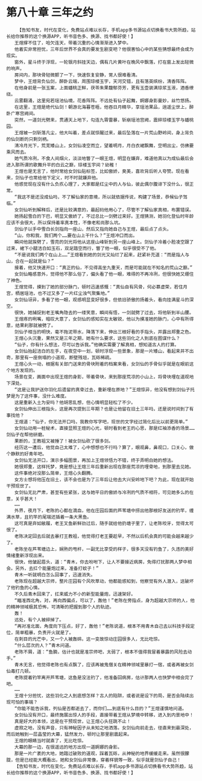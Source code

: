 # 第八十章 三年之约
        【告知书友，时代在变化，免费站点难以长存，手机app多书源站点切换看书大势所趋，站长给你推荐的这个换源APP，听书音色多、换源、找书都好使！】
       王煊撑不住了，哈欠连天，带着沉重的心情渐渐进入梦中。
       他着实非常担忧，三年后世界不会真的要发生剧变吧？他很害怕心中的某些猜想最终会成为现实。
       窗外，星斗终于浮现，一轮银月斜挂天边，偶有几片黄叶在晚风中飘落，打在窗上发出轻微的响声。
       房间内，那块骨轻微颤了一下，快速恢复安静，常人很难看清。
       梦中，王煊背负仙剑，醉卧云端，周围琼楼玉宇，天河交错，且有落英缤纷，清香阵阵。
       在他身前是一张玉案，上面蟠桃正鲜，茯苓朱果馥郁芬芳，更有玉壶装满琼浆玉液，酒香缭绕。
       云雾翻涌，这里宛若瑶池仙境，花香阵阵。不远处有仙子起舞，婀娜身影曼妙，丝竹悠扬。
       在这里，王煊是绝代仙剑！朝游北海暮苍梧，他吞日月精华，享瑶池果品，逍遥尘世上，醉卧广寒宫阙间。
       突然，一道剑光劈来，贯通天上地下，勾连九霄雷暴，斩崩瑶池宫阙，震碎琼楼玉宇与蟠桃园。
       王煊被一剑斩落凡尘，他大叫着，差点就惊醒过来，最后坠落在一片荒山野岭间，身上背负的仙剑断的只剩剑柄。
       清冷月光下，荒芜矮山上，女剑仙凌空而立，望着明月，月白衣裙飘舞，空明出尘，仿佛要乘风而去。
       她气质冷冽，不食人间烟火，淡淡地瞥了一眼王煊，明显在嫌弃，难道他真以为成仙最后会进入那所谓的歌舞升平的白云之巅，琼楼玉宇间？幼稚！
       王煊也是无言了，他时常给女剑仙贴标签，比如傲娇，臭美，喜欢背后听人夸赞。现在看来，剑仙子也常给他下定义，时不时就嫌弃他。
       他感觉现在没有什么负疚心理了，大家都是红尘中的人与仙，彼此偶尔腹诽下没什么，很正常。
       “我这不是还没成仙吗，不了解仙家的意境，所以就依据传说，构建了场景，恭候仙子驾临。”
       女剑仙听到解释后，还是比较满意的，最起码他用心了，尽管不了解仙家真相，布置错误。
       她扬起雪白的下巴，明显又傲娇了，不过总比一剑劈过来好。王煊猜测，她羽化登仙时年龄应该不会很大，所以保持着率真本性，不像老和尚那么坑。
       剑仙子以手中雪白长剑指向一座山，然后又指向她自己与王煊，最后点了点头。
       “山，你和我，我们两个……要在山上干什么？”王煊冲口而出。
       瞬间他就挨劈了，雪亮的剑光将他从这座山峰斩到另一座山峰上。剑仙子冷着小脸凌空跟了过来，裙下小腿洁白如玉石，双足踏空而行，瞥了他一眼，似乎很受不了他。
       “不是说我们两个在山上……”王煊看到她的剑光又灿烂了起来，赶紧补充道：“而是指人与山，合在一起就是仙？”
       接着，他又快速开口：“真正的仙，不见得高坐九重天，而是可能就在不知名的荒山之巅。”
       女剑仙略感意外，觉得他不那么俗了，偏头看了他一眼，难得的不再冷冽，但很快她又绷住了神色。
       王煊觉得，摸到了她的部分脉门，顿时迅速感慨：“真仙自有风骨，何必慕虚荣，若住月宫，栖居瑶池，也不过又多了一片红尘浊气聚集地。”
       女剑仙讶异，多看了他一眼，观感明显变好很多，但依旧骄傲的扬着头，看向挂满星斗的深空。
       很快，她捕捉到老王嘴角隐去的一缕笑意，瞬间有悟，一剑就劈了过去，将他斩到半山腰。
       王煊疼的咧嘴，暗叹大意了，女剑仙的感知实在太敏锐，他以为摸准她的脉门，心中有所得意，结果刹那就被劈了。
       剑仙子相当的明快，毫不拖泥带水，降落下来，伸出三根好看的手指头，并露出郑重之色。
       王煊心头沉重，果然又是三年之期，她有什么要求，这些羽化之人到底在图谋什么？
       “仙子，你有什么想法，尽可以告诉我。”他确实需要了解真相，想知道古人的打算。
       女剑仙抬起洁白的左手，在夜空中一划，顿时浮现一些景象，那是一片矮山，看起来并不出奇，那里有一座倒塌的小道观，断壁残垣，瓦砾稀疏。
       王煊心头一动，根据有关部门送来的骨块附着的档案来看，女剑仙的手骨似乎就是在眼前这个地方发现的。
       场景在变，画面中出现王煊的身影，带着骨块，来到那座荒凉的小山上，将骨块埋在道观地下深处。
       “这是让我护送你羽化后遗留的真骨过去，重新埋在原地？”王煊惊异，他没有想到剑仙子托梦是为了这件事，没什么难度。
       这是重新入土为安吗？他胡思乱想，但心情明显轻松了不少。
       女剑仙伸出三根指头，这是再次提到三年期？也是让他留在旧土三年吗，还是说时间到了有事找他？
       王煊道：“仙子，你无法开口吗，我教你写字吧，现世的文字经过简化后比以前更简单。”
       女剑仙动用一桩秘术，直接显照王煊的心光，顿时看到老王的心思，那是红袖添香的场景……剑仙子在帮他研磨。
       果断的，王教祖又被捶了！被女剑仙砍了很多剑。
       经历这一遭后，他觉自己太难了，心中想想也不行吗？算了，眼观鼻，鼻观口，口关心，做个静默的好青年吧。
       女剑仙无法开口，演示多幅图景，再加上王煊领悟力不错，终于弄明白她的想法。
       她很郑重，这样托梦，竟是想让王煊三年后重新出现在那座荒凉的埋骨地，到那里去见她。
       这件事绝对没那么简单，王煊心头翻腾。
       女方士想将他压在旧土，该不会也是为了三年后让他去大兴安岭地下吧？为此，现在就开始干预现世了。
       女剑仙无比严肃，甚至有些紧张，这与她平日的傲娇与冷冽的气质不相符，可见她多么的在意，关乎甚大！
       ……
       外界，夜月下，老陈的心都在滴血，他在庄园后面的芦苇塘中捞出他那根好友送的钓竿，缠满水草，且钓竿的尾端还插着一条大黑鱼。
       这可真是弃如敝履，老王叉鱼新鲜劲过后，随手就给他扔塘子里了，让老陈咬牙，觉得太可恨了。
       老陈决定回去后就去暴打王教祖，他觉得打老王要趁早，不然以后机会真的可能会越来越少了。
       老陈坐在芦苇塘边上，娴熟的甩杆，一副无比享受的样子，很多天没有钓鱼了，久违的美好情绪重新浮现出来。
       很快，他皱起眉头，道：“青木，你去吩咐下，让人不要接近病房，免得打扰那两人梦中相会。另外，去扛个能量炮过来，准备打蚊子！”
       青木一听就明白怎么回事了，迅速消失。
       老陈现在超越大宗师，整片庄园有个风吹草动，他都能感知到，他察觉有外人潜入，这破坏了他钓鱼的心情。
       不久后青木回来了，扛来威力不小的新型能量炮，迅速架好。
       “瞄准西北角，对，再向西偏点，可以了，轰他！”老陈在旁指点，身为超越大宗师的人，他的精神领域极其恐怖，可清晰的把握到那个人的轨迹。
       轰！
       远处，有个人被碎掉了。
       “再对准北面，角度向下压点，好了，轰他！”老陈说道，根本不用青木自己去以科技手段定位，简单粗暴，负责开火就是了。
       在刺目的光芒中，又一个人被轰碎。这一变故惊动庄园很多人，无比吃惊。
       “什么层次的人？”青木问道。
       老陈不屑，道：“鱼腩，估计也就是准宗师吧，太弱了，根本不值得我冒着暴露的风险去动手。”
       青木无言，他觉得老陈也有点飘了，应该再被鬼僧关在精神领域里暴打一宿，或者再被女剑仙毒打几顿。
       老陈提着钓竿离开芦苇塘，这鱼是没法钓了，他准备回病房，估计那两人也快梦中相会完了吧。
       ……
       王煊十分担忧，这些羽化之人到底想怎样？古人的陷阱，或者说是设下的局，是否会陆续出现可怕的事端？
       “你能不能告诉我，列仙是否都逝去了，而你们……到底有什么目的？”王煊谨慎地问道。
       女剑仙没有开口，最终施展出惊人的手段，直接带着王煊从梦境中转移，进入到内景地中！
       真是好大的本领，这是在干预现世，让王煊心头狂跳不止！
       虚寂之地，没有声音，只有神秘因子从未知之地洒落。女剑仙向前走去，径直来到最深处，而后她触到一层晶莹的大幕，猛然发力，顿时让那里剧震起来。
       王煊的眼睛当时就直了，无比吃惊。
       大幕的那一边，在很遥远的地方出现一道婀娜的身影。
       那是一片广袤的大地，她踏过破败的道观，踩着瓦砾，从神秘的地界缓缓走来。虽然很朦胧，但是已经能大概看出，她和女剑仙非常像，穿着样貌等一致，似乎就是剑仙子自己！
       【告知书友，时代在变化，免费站点难以长存，手机app多书源站点切换看书大势所趋，站长给你推荐的这个换源APP，听书音色多、换源、找书都好使！】